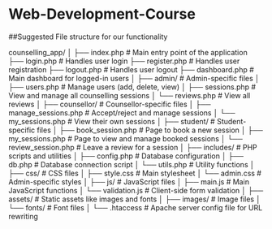 # Web-Development-Course
##Suggested File structure for our functionality

counselling_app/
│
├── index.php             # Main entry point of the application
├── login.php             # Handles user login
├── register.php          # Handles user registration
├── logout.php            # Handles user logout
├── dashboard.php         # Main dashboard for logged-in users
│
├── admin/                # Admin-specific files
│   ├── users.php         # Manage users (add, delete, view)
│   ├── sessions.php      # View and manage all counselling sessions
│   └── reviews.php       # View all reviews
│
├── counsellor/           # Counsellor-specific files
│   ├── manage_sessions.php # Accept/reject and manage sessions
│   └── my_sessions.php   # View their own sessions
│
├── student/              # Student-specific files
│   ├── book_session.php  # Page to book a new session
│   ├── my_sessions.php   # Page to view and manage booked sessions
│   └── review_session.php # Leave a review for a session
│
├── includes/             # PHP scripts and utilities
│   ├── config.php        # Database configuration
│   ├── db.php            # Database connection script
│   └── utils.php         # Utility functions
│
├── css/                  # CSS files
│   ├── style.css         # Main stylesheet
│   └── admin.css         # Admin-specific styles
│
├── js/                   # JavaScript files
│   ├── main.js           # Main JavaScript functions
│   └── validation.js     # Client-side form validation
│
├── assets/               # Static assets like images and fonts
│   ├── images/           # Image files
│   └── fonts/            # Font files
│
└── .htaccess             # Apache server config file for URL rewriting
